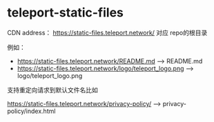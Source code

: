 # teleport-static-files

CDN address： https://static-files.teleport.network/ 对应 repo的根目录

例如： 

* https://static-files.teleport.network/README.md --> README.md
* https://static-files.teleport.network/logo/teleport_logo.png --> logo/teleport_logo.png

支持重定向请求到默认文件名比如

https://static-files.teleport.network/privacy-policy/ --> privacy-policy/index.html

